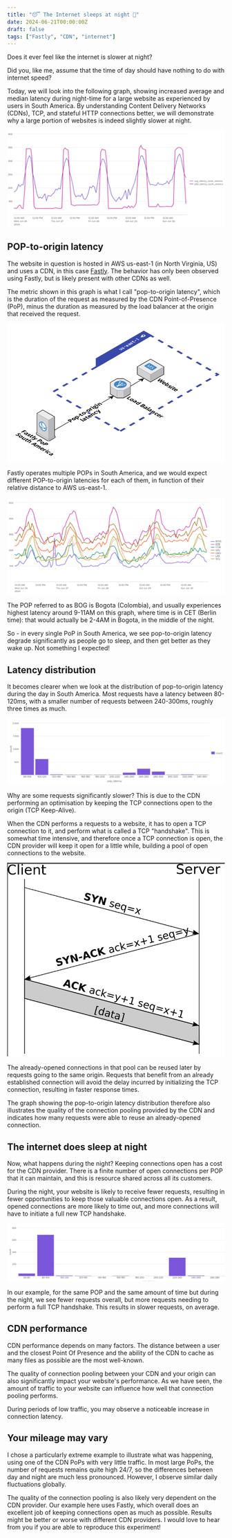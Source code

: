 ```yaml
---
title: "😴 The Internet sleeps at night 🌙"
date: 2024-06-21T00:00:00Z
draft: false
tags: ["Fastly", "CDN", "internet"]
---
```

Does it ever feel like the internet is slower at night?

Did you, like me, assume that the time of day should have nothing to do
with internet speed?

Today, we will look into the following graph, showing increased average
and median latency during night-time for a large website as experienced by
users in South America. By understanding Content Delivery Networks (CDNs),
TCP, and stateful HTTP connections better, we will demonstrate why a large
portion of websites is indeed slightly slower at night.

![POP to origin latency, South America](/assets/latency_south_america_light.png "Average and Median Latency from South America (ms)")


## POP-to-origin latency

The website in question is hosted in AWS us-east-1 (in North
Virginia, US) and uses a CDN, in this case [Fastly](https://www.fastly.com).
The behavior has only been observed using Fastly, but is likely present with
other CDNs as well.

The metric shown in this graph is what I call "pop-to-origin latency", which is
the duration of the request as measured by the CDN Point-of-Presence (PoP),
minus the duration as measured by the load balancer at the origin that received
the request.

![POP to origin latency](/assets/pop-to-origin-latency.png "Pop to origin latency")

Fastly operates multiple POPs in South America, and we would expect different
POP-to-origin latencies for each of them, in function of their relative distance
to AWS us-east-1.

![Average POP-to-origin latency by POP](/assets/pop-to-origin-latency-by-pop.png "Average POP-to-origin latency by POP in South America (ms)")


The POP referred to as BOG is Bogota (Colombia), and usually experiences highest latency
around 9-11AM on this graph, where time is in CET (Berlin time): that would
 actually be 2-4AM in Bogota, in the middle of the night.

So - in every single PoP in South America, we see pop-to-origin latency degrade
significantly as people go to sleep, and then get better as they wake up. Not
something I expected!


## Latency distribution

It becomes clearer when we look at the distribution of pop-to-origin latency during
the day in South America. Most requests have a latency between 80-120ms, with a smaller
number of requests between 240-300ms, roughly three times as much.

![POP-to-origin latency distribution for BOG (day, ms)](/assets/pop-to-origin-latency-distribution.png "POP-to-origin latency distribution for the POP BOG (day, ms)")

Why are some requests significantly slower? This is due to the CDN performing an
optimisation by keeping the TCP connections open to the origin (TCP Keep-Alive).

When the CDN performs a requests to a website, it has to open a TCP connection
to it, and perform what is called a TCP "handshake". This is somewhat time
intensive, and therefore once a TCP connection is open, the CDN provider will keep
it open for a little while, building a pool of open connections to the website.

![TCP connection (Wikipedia, CC-BY-SA-3.0-migrated)](/assets/tcp-handshake.png "TCP connection (Wikipedia, CC-BY-SA-3.0-migrated)")

The already-opened connections in that pool can be reused later by requests
going to the same origin. Requests that benefit from an already established
connection will avoid the delay incurred by initializing the TCP connection,
resulting in faster response times.

The graph showing the pop-to-origin latency distribution therefore also
illustrates the quality of the connection pooling provided by the CDN and
indicates how many requests were able to reuse an already-opened connection.


## The internet does sleep at night

Now, what happens during the night? Keeping connections open has a cost for the
CDN provider. There is a finite number of open connections per POP that it can
maintain, and this is resource shared across all its customers.

During the night, your website is likely to receive fewer requests, resulting
in fewer opportunities to keep those valuable connections open. As a result,
opened connections are more likely to time out, and more connections will have
to initiate a full new TCP handshake.

![POP-to-origin latency distribution for BOG (night, ms)](/assets/pop-to-origin-latency-distribution-night.png "POP-to-origin latency distribution for the POP BOG (night, ms)")

In our example, for the same POP and the same amount of time but during the
night, we see fewer requests overall, but more requests needing to perform a
full TCP handshake. This results in slower requests, on average.

## CDN performance

CDN performance depends on many factors. The distance between a user and the
closest Point Of Presence and the ability of the CDN to cache as many files
as possible are the most well-known.

The quality of connection pooling between your CDN and your origin can also
significantly impact your website's performance. As we have seen, the amount
of traffic to your website can influence how well that connection pooling
performs.

During periods of low traffic, you may observe a noticeable increase in
connection latency.

## Your mileage may vary

I chose a particularly extreme example to illustrate what was happening, using
one of the CDN PoPs with very little traffic. In most large PoPs, the number
of requests remains quite high 24/7, so the differences between day and night
are much less pronounced. However, I observe similar daily fluctuations
globally.

The quality of the connection pooling is also likely very dependent on the
CDN provider. Our example here uses Fastly, which overall does an excellent
job of keeping connections open as much as possible. Results might be better
or worse with different CDN providers. I would love to hear from you if you
are able to reproduce this experiment!
